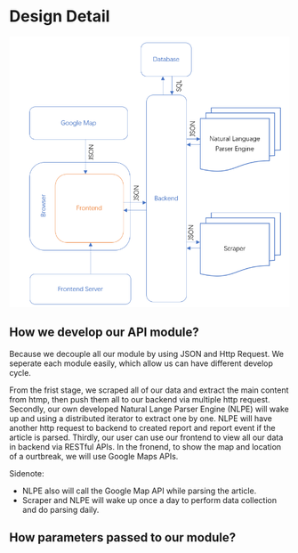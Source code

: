 # Design Detail

![Architecture Design](img/Architecture.png)

## How we develop our API module?

Because we decouple all our module by using JSON and Http Request. We seperate each module easily, which allow us can have different develop cycle.

From the frist stage, we scraped all of our data and extract the main content from htmp, then push them all to our backend via multiple http request. Secondly, our own developed Natural Lange Parser Engine (NLPE) will wake up and using a distributed iterator to extract one by one. NLPE will have another http request to backend to created report and report event if the article is parsed. Thirdly, our user can use our frontend to view all our data in backend via RESTful APIs. In the fronend, to show the map and location of a ourtbreak, we will use Google Maps APIs.

Sidenote:

- NLPE also will call the Google Map API while parsing the article.
- Scraper and NLPE will wake up once a day to perform data collection and do parsing daily.

## How parameters passed to our module?
